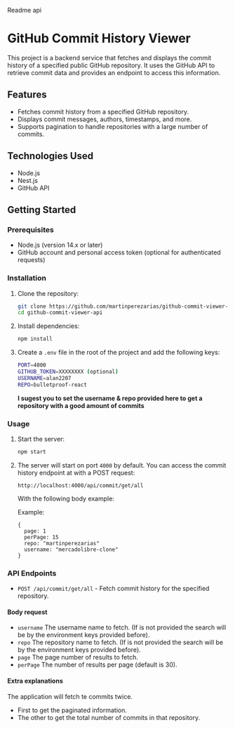 Readme api

# GitHub Commit History Viewer

This project is a backend service that fetches and displays the commit history of a specified public GitHub repository. It uses the GitHub API to retrieve commit data and provides an endpoint to access this information.

## Features

- Fetches commit history from a specified GitHub repository.
- Displays commit messages, authors, timestamps, and more.
- Supports pagination to handle repositories with a large number of commits.

## Technologies Used

- Node.js
- Nest.js
- GitHub API

## Getting Started

### Prerequisites

- Node.js (version 14.x or later)
- GitHub account and personal access token (optional for authenticated requests)

### Installation

1. Clone the repository:
    ```bash
    git clone https://github.com/martinperezarias/github-commit-viewer-api.git
    cd github-commit-viewer-api
    ```

2. Install dependencies:
    ```bash
    npm install
    ```

3. Create a `.env` file in the root of the project and add the following keys:
    ```bash
    PORT=4000
    GITHUB_TOKEN=XXXXXXXX (optional)
    USERNAME=alan2207
    REPO=bulletproof-react
    ```
    **I sugest you to set the username & repo provided here to get a repository with a good amount of commits**

### Usage

1. Start the server:
    ```bash
    npm start
    ```

2. The server will start on port `4000` by default. You can access the commit history endpoint at with a POST request:
    ```
    http://localhost:4000/api/commit/get/all
    ```
    With the following body example:

    Example:
    ```
    {
      page: 1
      perPage: 15
      repo: "martinperezarias"
      username: "mercadolibre-clone"
    }
    ```

### API Endpoints

- `POST /api/commit/get/all` - Fetch commit history for the specified repository.

#### Body request
- `username` The username name to fetch. (If is not provided the search will be by the environment keys provided before).
- `repo` The repository name to fetch. (If is not provided the search will be by the environment keys provided before).
- `page` The page number of results to fetch.
- `perPage` The number of results per page (default is 30).

#### Extra explanations
The application will fetch te commits twice.
- First to get the paginated information.
- The other to get the total number of commits in that repository.